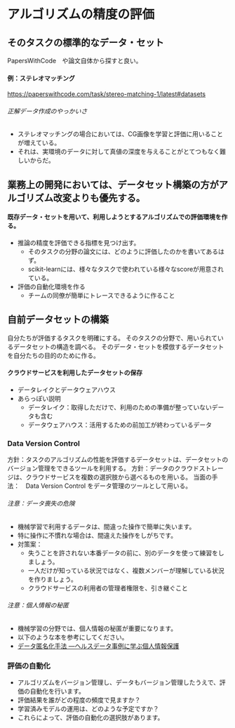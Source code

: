 # アルゴリズムの精度の評価

## そのタスクの標準的なデータ・セット
PapersWithCode　や論文自体から探すと良い。
#### 例：ステレオマッチング
https://paperswithcode.com/task/stereo-matching-1/latest#datasets
###### 正解データ作成のやっかいさ
- ステレオマッチングの場合においては、CG画像を学習と評価に用いることが増えている。
- それは、実環境のデータに対して真値の深度を与えることがとてつもなく難しいからだ。
## 業務上の開発においては、データセット構築の方がアルゴリズム改変よりも優先する。
#### 既存データ・セットを用いて、利用しようとするアルゴリズムでの評価環境を作る。
- 推論の精度を評価できる指標を見つけ出す。
  - そのタスクの分野の論文には、どのように評価したのかを書いてあるはず。
  - scikit-learnには、様々なタスクで使われている様々なscoreが用意されている。
- 評価の自動化環境を作る
  - チームの同僚が簡単にトレースできるように作ること
## 自前データセットの構築
自分たちが評価するタスクを明確にする。
そのタスクの分野で、用いられているデータセットの構造を調べる。
そのデータ・セットを模倣するデータセットを自分たちの目的のために作る。

#### クラウドサービスを利用したデータセットの保存
- データレイクとデータウェアハウス
- あらっぽい説明
  - データレイク：取得しただけで、利用のための準備が整っていないデータも含む
  - データウェアハウス：活用するための前加工が終わっているデータ

### Data Version Control
方針：タスクのアルゴリズムの性能を評価するデータセットは、データセットのバージョン管理をできるツールを利用する。
方針：データのクラウドストレージは、クラウドサービスを複数の選択肢から選べるものを用いる。
当面の手法：　Data Version Control をデータ管理のツールとして用いる。

###### 注意：データ喪失の危険
- 機械学習で利用するデータは、間違った操作で簡単に失います。
- 特に操作に不慣れな場合は、間違えた操作をしがちです。
- 対策案：
  - 失うことを許されない本番データの前に、別のデータを使って練習をしましょう。
  - 一人だけが知っている状況ではなく、複数メンバーが理解している状況を作りましょう。
  - クラウドサービスの利用者の管理者権限を、引き継ぐこと

###### 注意：個人情報の秘匿
- 機械学習の分野では、個人情報の秘匿が重要になります。
- 以下のような本を参考にしてください。
- [データ匿名化手法 ―ヘルスデータ事例に学ぶ個人情報保護](https://www.oreilly.co.jp/books/9784873117249/)


### 評価の自動化
- アルゴリズムをバージョン管理し、データもバージョン管理したうえで、評価の自動化を行います。
- 評価結果を誰がどの程度の頻度で見ますか？
- 学習済みモデルの運用は、どのような予定ですか？
- これらによって、評価の自動化の選択肢があります。
